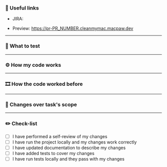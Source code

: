 ### 🔗 Useful links

<!-- Add JIRA link or just type CMF-000 or PLT-000 (change 000 to your team's task number) -->
- JIRA:

<!-- Change 000 to PR number -->
- Preview: https://pr-PR_NUMBER.cleanmymac.macpaw.dev

___
### 🧪 What to test
<!-- describe changes that should be tested -->

___
### ⚙️ How my code works
<!-- flow description and why did you chose to do it this way -->

___
### 🎞️ How the code worked before
<!-- source of bug, or previous implementation and why it needed changes -->

___
### 🚧 Changes over task's scope
<!-- what and why did you change, if it wasn't in the task -->

___
### ✏️ Check-list
<!-- Feel free to delete any points which are unrelevant for your task -->
- [ ] I have performed a self-review of my changes
- [ ] I have run the project locally and my changes work correctly
- [ ] I have updated documentation to describe my changes
- [ ] I have added tests to cover my changes
- [ ] I have run tests locally and they pass with my changes
